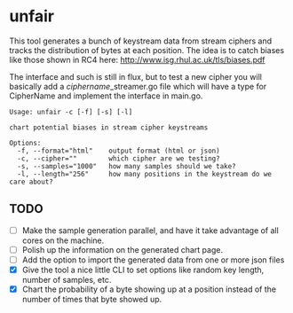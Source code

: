 # unfair

This tool generates a bunch of keystream data from stream ciphers and tracks the distribution of bytes at each position. The idea is to catch biases like those shown in RC4 here: http://www.isg.rhul.ac.uk/tls/biases.pdf

The interface and such is still in flux, but to test a new cipher you will basically add a *ciphername*\_streamer.go file which will have a type for CipherName and implement the interface in main.go.

```
Usage: unfair -c [-f] [-s] [-l]

chart potential biases in stream cipher keystreams

Options:
  -f, --format="html"    output format (html or json)
  -c, --cipher=""        which cipher are we testing?
  -s, --samples="1000"   how many samples should we take?
  -l, --length="256"     how many positions in the keystream do we care about?
```

## TODO

* [ ] Make the sample generation parallel, and have it take advantage of all cores on the machine.
* [ ] Polish up the information on the generated chart page.
* [ ] Add the option to import the generated data from one or more json files
* [X] Give the tool a nice little CLI to set options like random key length, number of samples, etc.
* [X] Chart the probability of a byte showing up at a position instead of the number of times that byte showed up.
